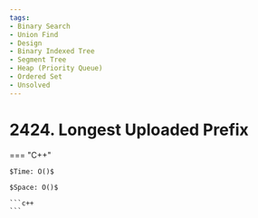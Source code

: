 ```yaml
---
tags:
- Binary Search
- Union Find
- Design
- Binary Indexed Tree
- Segment Tree
- Heap (Priority Queue)
- Ordered Set
- Unsolved
---
```



# 2424. Longest Uploaded Prefix

=== "C++"

    $Time: O()$

    $Space: O()$

    ```c++
    ```